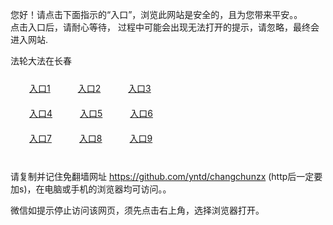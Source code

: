 您好！请点击下面指示的“入口”，浏览此网站是安全的，且为您带来平安。。 <br/>
点击入口后，请耐心等待， 过程中可能会出现无法打开的提示，请忽略，最终会进入网站. </br>

法轮大法在长春<br/>
<div style="padding:10px"><a style="margin:20px" target="_blank" href="https://d116f4w0awzkmn.cloudfront.net/2Qpsp?kqnddge" id="ccLink1" rel="nofollow">入口1</a> <a target="_blank" style="margin:20px" href="https://d2f71w1ockrmk2.cloudfront.net/2Qpsp?fjofltxj" id="ccLink2" rel="nofollow">入口2</a> <a style="margin:20px" target="_blank" href="https://d3zw9xsa5m6ci.cloudfront.net/2Qpsp?hfwpyjx" id="ccLink3" rel="nofollow">入口3</a></div>

<div style="padding:10px" ><a style="margin:20px" target="_blank" href="https://d116f4w0awzkmn.cloudfront.net/2Qpsp?kqnddge" id="ccLink4" rel="nofollow">入口4</a> <a style="margin:20px" href="https://d2f71w1ockrmk2.cloudfront.net/2Qpsp?fjofltxj" target="_blank" id="ccLink5" rel="nofollow">入口5</a> <a style="margin:20px" href="https://d3zw9xsa5m6ci.cloudfront.net/2Qpsp?hfwpyjx" target="_blank" id="ccLink6" rel="nofollow">入口6</a></div>

<div style="padding:10px"><a style="margin:20px" target="_blank" href="https://d116f4w0awzkmn.cloudfront.net/2Qpsp?kqnddge" id="ccLink7" rel="nofollow">入口7</a> <a style="margin:20px" href="https://d2f71w1ockrmk2.cloudfront.net/2Qpsp?fjofltxj" target="_blank" id="ccLink8" rel="nofollow">入口8</a> <a style="margin:20px" target="_blank" href="https://d3zw9xsa5m6ci.cloudfront.net/2Qpsp?hfwpyjx" id="ccLink9" rel="nofollow">入口9</a></div>

<br/>



请复制并记住免翻墙网址 https://github.com/yntd/changchunzx (http后一定要加s)，在电脑或手机的浏览器均可访问。。<br/>

微信如提示停止访问该网页，须先点击右上角，选择浏览器打开。
